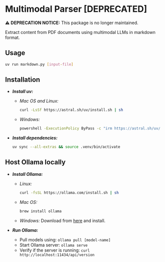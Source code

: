 # Multimodal Parser [DEPRECATED]

⚠️ **DEPRECATION NOTICE:** This package is no longer maintained.

Extract content from PDF documents using multimodal LLMs in markdown format.

## Usage

```bash
uv run markdown.py [input-file]
```

## Installation

- ***Install uv:***
    - *Mac OS and Linux:*
        ```bash
        curl -LsSf https://astral.sh/uv/install.sh | sh
        ```
    - *Windows:*
        ```bash
        powershell -ExecutionPolicy ByPass -c "irm https://astral.sh/uv/install.ps1 | iex"
        ```

- ***Install dependencies:***
    ```bash
    uv sync --all-extras && source .venv/bin/activate
    ```

## Host Ollama locally

- ***Install Ollama:***
    - *Linux:*
        ```bash
        curl -fsSL https://ollama.com/install.sh | sh
        ```
    - *Mac OS:*
        ```bash
        brew install ollama
        ```
    - *Windows:*
        Download from [here](https://ollama.com/download/OllamaSetup.exe) and install.

- ***Run Ollama:***
    - Pull models using: `ollama pull [model-name]`
    - Start Ollama server: `ollama serve`
    - Verify if the server is running: `curl http://localhost:11434/api/version`
